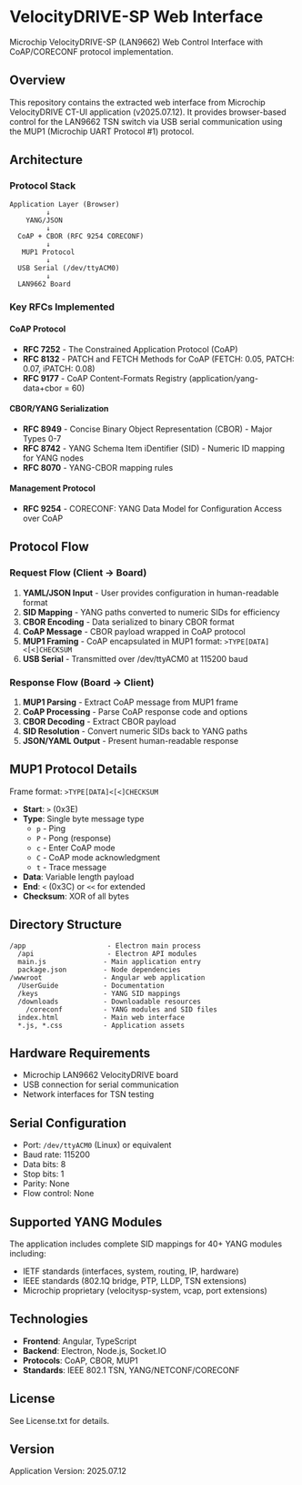 # VelocityDRIVE-SP Web Interface

Microchip VelocityDRIVE-SP (LAN9662) Web Control Interface with CoAP/CORECONF protocol implementation.

## Overview

This repository contains the extracted web interface from Microchip VelocityDRIVE CT-UI application (v2025.07.12). It provides browser-based control for the LAN9662 TSN switch via USB serial communication using the MUP1 (Microchip UART Protocol #1) protocol.

## Architecture

### Protocol Stack
```
Application Layer (Browser)
         ↓
    YANG/JSON
         ↓
  CoAP + CBOR (RFC 9254 CORECONF)
         ↓
   MUP1 Protocol
         ↓
  USB Serial (/dev/ttyACM0)
         ↓
  LAN9662 Board
```

### Key RFCs Implemented

#### CoAP Protocol
- **RFC 7252** - The Constrained Application Protocol (CoAP)
- **RFC 8132** - PATCH and FETCH Methods for CoAP (FETCH: 0.05, PATCH: 0.07, iPATCH: 0.08)
- **RFC 9177** - CoAP Content-Formats Registry (application/yang-data+cbor = 60)

#### CBOR/YANG Serialization
- **RFC 8949** - Concise Binary Object Representation (CBOR) - Major Types 0-7
- **RFC 8742** - YANG Schema Item iDentifier (SID) - Numeric ID mapping for YANG nodes
- **RFC 8070** - YANG-CBOR mapping rules

#### Management Protocol
- **RFC 9254** - CORECONF: YANG Data Model for Configuration Access over CoAP

## Protocol Flow

### Request Flow (Client → Board)
1. **YAML/JSON Input** - User provides configuration in human-readable format
2. **SID Mapping** - YANG paths converted to numeric SIDs for efficiency
3. **CBOR Encoding** - Data serialized to binary CBOR format
4. **CoAP Message** - CBOR payload wrapped in CoAP protocol
5. **MUP1 Framing** - CoAP encapsulated in MUP1 format: `>TYPE[DATA]<[<]CHECKSUM`
6. **USB Serial** - Transmitted over /dev/ttyACM0 at 115200 baud

### Response Flow (Board → Client)
1. **MUP1 Parsing** - Extract CoAP message from MUP1 frame
2. **CoAP Processing** - Parse CoAP response code and options
3. **CBOR Decoding** - Extract CBOR payload
4. **SID Resolution** - Convert numeric SIDs back to YANG paths
5. **JSON/YAML Output** - Present human-readable response

## MUP1 Protocol Details

Frame format: `>TYPE[DATA]<[<]CHECKSUM`

- **Start**: `>` (0x3E)
- **Type**: Single byte message type
  - `p` - Ping
  - `P` - Pong (response)
  - `c` - Enter CoAP mode
  - `C` - CoAP mode acknowledgment
  - `t` - Trace message
- **Data**: Variable length payload
- **End**: `<` (0x3C) or `<<` for extended
- **Checksum**: XOR of all bytes

## Directory Structure

```
/app                    - Electron main process
  /api                  - Electron API modules
  main.js              - Main application entry
  package.json         - Node dependencies
/wwwroot               - Angular web application
  /UserGuide           - Documentation
  /keys                - YANG SID mappings
  /downloads           - Downloadable resources
    /coreconf          - YANG modules and SID files
  index.html           - Main web interface
  *.js, *.css          - Application assets
```

## Hardware Requirements

- Microchip LAN9662 VelocityDRIVE board
- USB connection for serial communication
- Network interfaces for TSN testing

## Serial Configuration

- Port: `/dev/ttyACM0` (Linux) or equivalent
- Baud rate: 115200
- Data bits: 8
- Stop bits: 1
- Parity: None
- Flow control: None

## Supported YANG Modules

The application includes complete SID mappings for 40+ YANG modules including:
- IETF standards (interfaces, system, routing, IP, hardware)
- IEEE standards (802.1Q bridge, PTP, LLDP, TSN extensions)
- Microchip proprietary (velocitysp-system, vcap, port extensions)

## Technologies

- **Frontend**: Angular, TypeScript
- **Backend**: Electron, Node.js, Socket.IO
- **Protocols**: CoAP, CBOR, MUP1
- **Standards**: IEEE 802.1 TSN, YANG/NETCONF/CORECONF

## License

See License.txt for details.

## Version

Application Version: 2025.07.12
